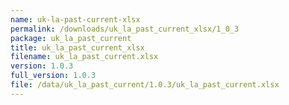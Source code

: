 ```yaml
---
name: uk-la-past-current-xlsx
permalink: /downloads/uk_la_past_current_xlsx/1_0_3
package: uk_la_past_current
title: uk_la_past_current_xlsx
filename: uk_la_past_current.xlsx
version: 1.0.3
full_version: 1.0.3
file: /data/uk_la_past_current/1.0.3/uk_la_past_current.xlsx
---
```

